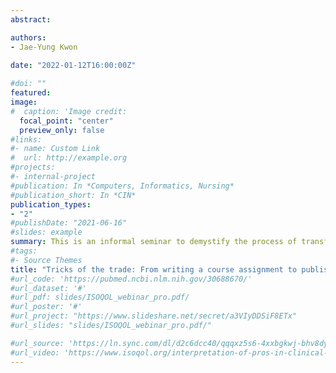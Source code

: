 ```yaml
---
abstract: 

authors: 
- Jae-Yung Kwon
  
date: "2022-01-12T16:00:00Z"

#doi: ""
featured: 
image:
#  caption: 'Image credit: 
  focal_point: "center"
  preview_only: false
#links:
#- name: Custom Link
#  url: http://example.org
#projects:
#- internal-project
#publication: In *Computers, Informatics, Nursing*
#publication_short: In *CIN*
publication_types:
- "2"
#publishDate: "2021-06-16"
#slides: example
summary: This is an informal seminar to demystify the process of transforming a course assignment commentary into a one that is ready for publication. This presentation will also provide tips and tricks to overcome writing fears and address common early career obstacles when it comes to writing. [Zoom  link](https://uvic.zoom.us/j/84471360852?pwd=UFRrNTh1dnluOTcxOVViWnRXdFdOQT09) passcode 131726
#tags:
#- Source Themes
title: "Tricks of the trade: From writing a course assignment to publishing a commentary"
#url_code: 'https://pubmed.ncbi.nlm.nih.gov/30688670/'
#url_dataset: '#'
#url_pdf: slides/ISOQOL_webinar_pro.pdf/
#url_poster: '#'
#url_project: "https://www.slideshare.net/secret/a3VIyDDSiF8ETx"
#url_slides: "slides/ISOQOL_webinar_pro.pdf/"

#url_source: 'https://ln.sync.com/dl/d2c6dcc40/qqqxz5s6-4xxbgkwj-bhv8dyet-a8y3pvey'
#url_video: 'https://www.isoqol.org/interpretation-of-pros-in-clinical-practice-solutions-for-assessing-change-and-diverse-people/'
---
```

